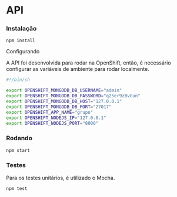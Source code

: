 # API

### Instalação


```
npm install
```


Configurando

A API foi desenvolvida para rodar na OpenShift, então, é necessário configurar as variáveis de ambiente para rodar 
 localmente.
 

```bash
#!/bin/sh

export OPENSHIFT_MONGODB_DB_USERNAME="admin"
export OPENSHIFT_MONGODB_DB_PASSWORD="q25er9zBvGun"
export OPENSHIFT_MONGODB_DB_HOST="127.0.0.1"
export OPENSHIFT_MONGODB_DB_PORT="27017"
export OPENSHIFT_APP_NAME="grupo"
export OPENSHIFT_NODEJS_IP="127.0.0.1"
export OPENSHIFT_NODEJS_PORT="8000"

```


### Rodando

```
npm start
```


### Testes

Para os testes unitários, é utilizado o Mocha.


```
npm test
```